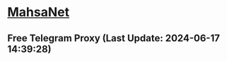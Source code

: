 
# [MahsaNet](https://t.me/mahsa_net)
## Free Telegram Proxy (Last Update: 2024-06-17 14:39:28)

    